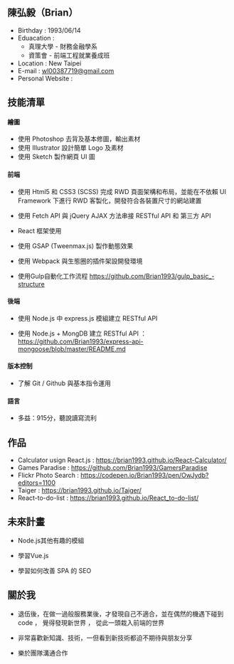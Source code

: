 ## 陳弘毅（Brian）

- Birthday : 1993/06/14
- Eduacation : 
  - 真理大學 - 財務金融學系
  - 資策會 - 前端工程就業養成班            
- Location : New Taipei 
- E-mail : wl00387719@gmail.com
- Personal Website : 


## 技能清單

#### 繪圖

- 使用 Photoshop 去背及基本修圖，輸出素材
- 使用 Illustrator 設計簡單 Logo 及素材
- 使用 Sketch 製作網頁 UI 圖 
  
#### 前端

- 使用 Html5 和 CSS3 (SCSS) 完成 RWD 頁面架構和布局，並能在不依賴 UI Framework 下進行 RWD 客製化，開發符合各裝置尺寸的網站建置

- 使用 Fetch API 與 jQuery AJAX  方法串接 RESTful API 和 第三方 API 

- React 框架使用 

- 使用 GSAP (Tweenmax.js) 製作動態效果

- 使用 Webpack 與生態圈的插件架設開發環境

- 使用Gulp自動化工作流程 https://github.com/Brian1993/gulp_basic_-structure

#### 後端

- 使用 Node.js 中 express.js 模組建立 RESTful API 

- 使用 Node.js + MongDB 建立 RESTful API ：https://github.com/Brian1993/express-api-mongoose/blob/master/README.md

#### 版本控制 
- 了解 Git / Github 與基本指令運用

#### 語言

- 多益：915分，聽說讀寫流利

## 作品

- Calculator usign React.js  : https://brian1993.github.io/React-Calculator/
- Games Paradise  : https://github.com/Brian1993/GamersParadise 
- Flickr Photo Search : https://codepen.io/Brian1993/pen/OwJydb?editors=1100 
- Taiger :  https://brian1993.github.io/Taiger/ 
- React-to-do-list : https://brian1993.github.io/React_to-do-list/

## 未來計畫

- Node.js其他有趣的模組 

- 學習Vue.js

- 學習如何改善 SPA 的 SEO


## 關於我

- 退伍後，在做一過般服務業後，才發現自己不適合，並在偶然的機遇下碰到code ， 覺得發現新世界 ， 從此一頭栽入前端的世界

- 非常喜歡新知識、技術，一但看到新技術都迫不期待與朋友分享

- 樂於團隊溝通合作

